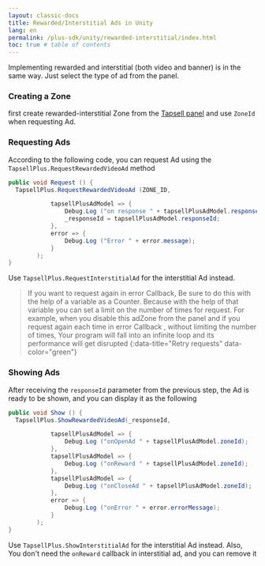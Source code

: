 ```yaml
---
layout: classic-docs
title: Rewarded/Interstitial Ads in Unity
lang: en
permalink: /plus-sdk/unity/rewarded-interstitial/index.html
toc: true # table of contents
---
```


Implementing rewarded and interstitial (both video and banner) is in the same way. Just select the type of ad from the panel.

### Creating a Zone
first create rewarded-interstitial Zone from the [Tapsell panel](https://dashboard.tapsell.ir/) and use `ZoneId` when requesting Ad.

### Requesting Ads
According to the following code, you can request Ad using the `TapsellPlus.RequestRewardedVideoAd` method

```c#
public void Request () {
  TapsellPlus.RequestRewardedVideoAd (ZONE_ID,

			tapsellPlusAdModel => {
				Debug.Log ("on response " + tapsellPlusAdModel.responseId);
				_responseId = tapsellPlusAdModel.responseId;
			},
			error => {
				Debug.Log ("Error " + error.message);
			}
		);
}
```

Use `TapsellPlus.RequestInterstitialAd` for the interstitial Ad instead.

> If you want to request again in error Callback, Be sure to do this with the help of a variable as a Counter.
> Because with the help of that variable you can set a limit on the number of times for request.
> For example, when you disable this adZone from the panel and if you request again each time in error Callback , without limiting the number of times,
> Your program will fall into an infinite loop and its performance will get disrupted
{:data-title="Retry requests" data-color="green"}


### Showing Ads

After receiving the `responseId` parameter from the previous step, the Ad is ready to be shown, and you can display it as the following

```c#
public void Show () {
  TapsellPlus.ShowRewardedVideoAd(_responseId,

			tapsellPlusAdModel => {
				Debug.Log ("onOpenAd " + tapsellPlusAdModel.zoneId);
			},
			tapsellPlusAdModel => {
				Debug.Log ("onReward " + tapsellPlusAdModel.zoneId);
			},
			tapsellPlusAdModel => {
				Debug.Log ("onCloseAd " + tapsellPlusAdModel.zoneId);
			},
			error => {
				Debug.Log ("onError " + error.errorMessage);
			}
		);
}
```

Use `TapsellPlus.ShowInterstitialAd` for the interstitial Ad instead. Also, You don't need the `onReward` callback in interstitial ad, and you can remove it

